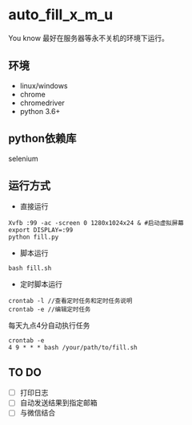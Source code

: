 # auto_fill_x_m_u

You know
最好在服务器等永不关机的环境下运行。

## 环境
* linux/windows
* chrome
* chromedriver
* python 3.6+

## python依赖库
selenium

## 运行方式
* 直接运行
```
Xvfb :99 -ac -screen 0 1280x1024x24 & #启动虚拟屏幕
export DISPLAY=:99
python fill.py
```
* 脚本运行
```
bash fill.sh 
```

* 定时脚本运行
```
crontab -l //查看定时任务和定时任务说明
crontab -e //编辑定时任务
```

每天九点4分自动执行任务
```
crontab -e
4 9 * * * bash /your/path/to/fill.sh 
```

## TO DO
- [ ] 打印日志 <br>
- [ ] 自动发送结果到指定邮箱 <br>
- [ ] 与微信结合<br>
